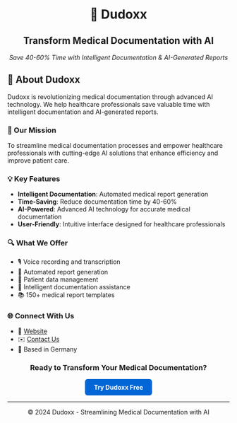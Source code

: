 <div align="center">
  <h1>🏥 Dudoxx</h1>
  <h2>Transform Medical Documentation with AI</h2>
  <p><em>Save 40-60% Time with Intelligent Documentation & AI-Generated Reports</em></p>
</div>

## 🌟 About Dudoxx

Dudoxx is revolutionizing medical documentation through advanced AI technology. We help healthcare professionals save valuable time with intelligent documentation and AI-generated reports.

### 🚀 Our Mission

To streamline medical documentation processes and empower healthcare professionals with cutting-edge AI solutions that enhance efficiency and improve patient care.

### 💡 Key Features

- **Intelligent Documentation**: Automated medical report generation
- **Time-Saving**: Reduce documentation time by 40-60%
- **AI-Powered**: Advanced AI technology for accurate medical documentation
- **User-Friendly**: Intuitive interface designed for healthcare professionals

### 🔍 What We Offer

- 🎙️ Voice recording and transcription
- 📝 Automated report generation
- 👥 Patient data management
- 🤖 Intelligent documentation assistance
- 📚 150+ medical report templates

### 🌐 Connect With Us

- 🔗 [Website](https://www.dudoxx.com)
- ✉️ [Contact Us](mailto:contact@dudoxx.com)
- 📍 Based in Germany

<div align="center">
  <h3>Ready to Transform Your Medical Documentation?</h3>
  <a href="https://www.dudoxx.com/try-free" style="display: inline-block; padding: 10px 20px; background-color: #0366d6; color: white; text-decoration: none; border-radius: 6px; font-weight: bold;">Try Dudoxx Free</a>
</div>

---

<div align="center">
  <p>© 2024 Dudoxx - Streamlining Medical Documentation with AI</p>
</div>